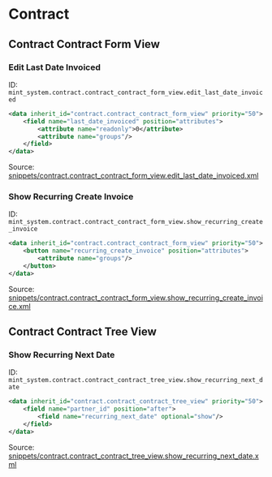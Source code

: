 # Contract
## Contract Contract Form View  
### Edit Last Date Invoiced  
ID: `mint_system.contract.contract_contract_form_view.edit_last_date_invoiced`  
```xml
<data inherit_id="contract.contract_contract_form_view" priority="50">
    <field name="last_date_invoiced" position="attributes">
        <attribute name="readonly">0</attribute>
        <attribute name="groups"/>
    </field>
</data>

```
Source: [snippets/contract.contract_contract_form_view.edit_last_date_invoiced.xml](https://github.com/Mint-System/Odoo-Build/tree/16.0/snippets/contract.contract_contract_form_view.edit_last_date_invoiced.xml)

### Show Recurring Create Invoice  
ID: `mint_system.contract.contract_contract_form_view.show_recurring_create_invoice`  
```xml
<data inherit_id="contract.contract_contract_form_view" priority="50">
    <button name="recurring_create_invoice" position="attributes">
        <attribute name="groups"/>
    </button>
</data>

```
Source: [snippets/contract.contract_contract_form_view.show_recurring_create_invoice.xml](https://github.com/Mint-System/Odoo-Build/tree/16.0/snippets/contract.contract_contract_form_view.show_recurring_create_invoice.xml)

## Contract Contract Tree View  
### Show Recurring Next Date  
ID: `mint_system.contract.contract_contract_tree_view.show_recurring_next_date`  
```xml
<data inherit_id="contract.contract_contract_tree_view" priority="50">
    <field name="partner_id" position="after">
        <field name="recurring_next_date" optional="show"/>
    </field>
</data>

```
Source: [snippets/contract.contract_contract_tree_view.show_recurring_next_date.xml](https://github.com/Mint-System/Odoo-Build/tree/16.0/snippets/contract.contract_contract_tree_view.show_recurring_next_date.xml)

